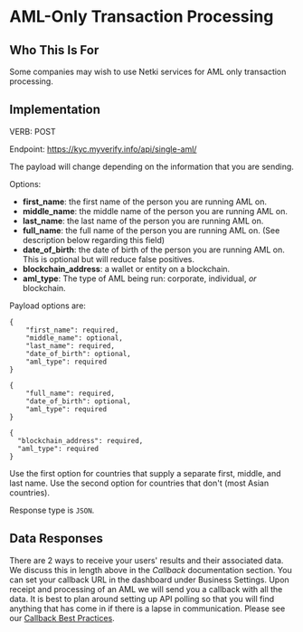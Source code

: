 # AML-Only Transaction Processing

## Who This Is For

Some companies may wish to use Netki services for AML only transaction processing. 

## Implementation

VERB: POST

Endpoint: https://kyc.myverify.info/api/single-aml/

The payload will change depending on the information that you are sending.  

Options:

+ **first_name**: the first name of the person you are running AML on.
+ **middle_name**: the middle name of the person you are running AML on.
+ **last_name**: the last name of the person you are running AML on.
+ **full_name**: the full name of the person you are running AML on. (See description below regarding this field)
+ **date_of_birth**: the date of birth of the person you are running AML on.  This is optional but will reduce false positives.
+ **blockchain_address**: a wallet or entity on a blockchain. 
+ **aml_type**: The type of AML being run: corporate, individual, *or* blockchain.

Payload options are:
```
{
    "first_name": required,
    "middle_name": optional,
    "last_name": required,
    "date_of_birth": optional,
    "aml_type": required
}
```

```
{
    "full_name": required,
    "date_of_birth": optional,
    "aml_type": required
}
```

```
{
  "blockchain_address": required, 
  "aml_type": required
}
```

Use the first option for countries that supply a separate first, middle, and last name.  Use the second option for countries that don't (most Asian countries).

Response type is `JSON`.

## Data Responses

There are 2 ways to receive your users' results and their associated data. We discuss this in length above in the *Callback* documentation section.  You can set your callback URL in the dashboard under Business Settings. Upon receipt and processing of an AML we will send you a callback with all the data.  It is best to plan around setting up API polling so that you will find anything that has come in if there is a lapse in communication. Please see our [Callback Best Practices](https://github.com/netkicorp/netkidocs/blob/master/best_practices_internal_callbacks.md).